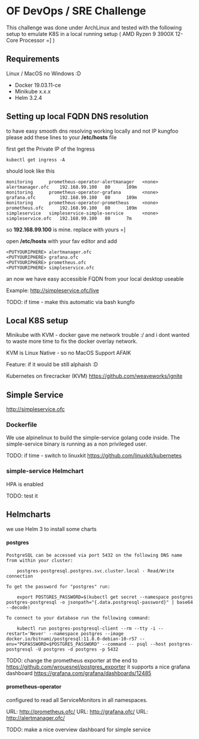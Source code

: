 # OF DevOps / SRE Challenge

This challenge was done under ArchLinux and tested with the following setup to emulate K8S in a local running setup
( AMD Ryzen 9 3900X 12-Core Processor =] )

## Requirements

Linux / MacOS no Windows :D

- Docker 19.03.11-ce
- Minikube x.x.x
- Helm 3.2.4

## Setting up local FQDN DNS resolution

to have easy smooth dns resolving working locally and not IP kungfoo please add these lines to your **/etc/hosts** file

first get the Private IP of the Ingress

```
kubectl get ingress -A
```
should look like this
```
monitoring      prometheus-operator-alertmanager   <none>   alertmanager.ofc    192.168.99.100   80      109m
monitoring      prometheus-operator-grafana        <none>   grafana.ofc         192.168.99.100   80      109m
monitoring      prometheus-operator-prometheus     <none>   prometheus.ofc      192.168.99.100   80      109m
simpleservice   simpleservice-simple-service       <none>   simpleservice.ofc   192.168.99.100   80      7m
```

so **192.168.99.100** is mine.
replace <PUTYOURIPHERE> with yours =]

open **/etc/hosts** with your fav editor and add
```
<PUTYOURIPHERE> alertmanager.ofc
<PUTYOURIPHERE> grafana.ofc
<PUTYOURIPHERE> prometheus.ofc
<PUTYOURIPHERE> simpleservice.ofc
```

an now we have easy accessible FQDN from your local desktop useable

Example: http://simpleservice.ofc/live

TODO: if time - make this automatic via bash kungfo

## Local K8S setup

Minikube with KVM - docker gave me network trouble :/ and i dont wanted to waste more time to fix the docker overlay network.

KVM is Linux Native - so no MacOS Support AFAIK

Feature:
if it would be still alphaish :D

Kubernetes on firecracker (KVM)
https://github.com/weaveworks/ignite

## Simple Service

http://simpleservice.ofc

### Dockerfile

We use alpinelinux to build the simple-service golang code inside.
The simple-service binary is running as a non privileged user.

TODO: if time - switch to linuxkit https://github.com/linuxkit/kubernetes

### simple-service Helmchart

HPA is enabled

TODO: test it

## Helmcharts

we use Helm 3 to install some charts

#### postgres

```
PostgreSQL can be accessed via port 5432 on the following DNS name from within your cluster:

    postgres-postgresql.postgres.svc.cluster.local - Read/Write connection

To get the password for "postgres" run:

    export POSTGRES_PASSWORD=$(kubectl get secret --namespace postgres postgres-postgresql -o jsonpath="{.data.postgresql-password}" | base64 --decode)

To connect to your database run the following command:

    kubectl run postgres-postgresql-client --rm --tty -i --restart='Never' --namespace postgres --image docker.io/bitnami/postgresql:11.8.0-debian-10-r57 --env="PGPASSWORD=$POSTGRES_PASSWORD" --command -- psql --host postgres-postgresql -U postgres -d postgres -p 5432
```

TODO: change the prometheus exporter at the end to https://github.com/wrouesnel/postgres_exporter it supports a nice grafana dashboard
https://grafana.com/grafana/dashboards/12485

#### prometheus-operator

configured to read all ServiceMonitors in all namespaces.

URL: http://prometheus.ofc/
URL: http://grafana.ofc/
URL: http://alertmanager.ofc/

TODO: make a nice overview dashboard for simple service



